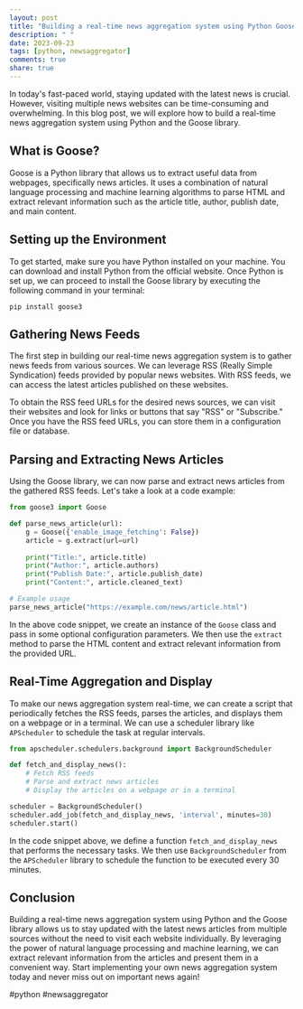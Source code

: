 ```yaml
---
layout: post
title: "Building a real-time news aggregation system using Python Goose"
description: " "
date: 2023-09-23
tags: [python, newsaggregator]
comments: true
share: true
---
```


In today's fast-paced world, staying updated with the latest news is crucial. However, visiting multiple news websites can be time-consuming and overwhelming. In this blog post, we will explore how to build a real-time news aggregation system using Python and the Goose library.

## What is Goose?

Goose is a Python library that allows us to extract useful data from webpages, specifically news articles. It uses a combination of natural language processing and machine learning algorithms to parse HTML and extract relevant information such as the article title, author, publish date, and main content.

## Setting up the Environment

To get started, make sure you have Python installed on your machine. You can download and install Python from the official website. Once Python is set up, we can proceed to install the Goose library by executing the following command in your terminal:

```
pip install goose3
```

## Gathering News Feeds

The first step in building our real-time news aggregation system is to gather news feeds from various sources. We can leverage RSS (Really Simple Syndication) feeds provided by popular news websites. With RSS feeds, we can access the latest articles published on these websites.

To obtain the RSS feed URLs for the desired news sources, we can visit their websites and look for links or buttons that say "RSS" or "Subscribe." Once you have the RSS feed URLs, you can store them in a configuration file or database.

## Parsing and Extracting News Articles

Using the Goose library, we can now parse and extract news articles from the gathered RSS feeds. Let's take a look at a code example:

```python
from goose3 import Goose

def parse_news_article(url):
    g = Goose({'enable_image_fetching': False})
    article = g.extract(url=url)
    
    print("Title:", article.title)
    print("Author:", article.authors)
    print("Publish Date:", article.publish_date)
    print("Content:", article.cleaned_text)

# Example usage
parse_news_article("https://example.com/news/article.html")
```

In the above code snippet, we create an instance of the `Goose` class and pass in some optional configuration parameters. We then use the `extract` method to parse the HTML content and extract relevant information from the provided URL.

## Real-Time Aggregation and Display

To make our news aggregation system real-time, we can create a script that periodically fetches the RSS feeds, parses the articles, and displays them on a webpage or in a terminal. We can use a scheduler library like `APScheduler` to schedule the task at regular intervals.

```python
from apscheduler.schedulers.background import BackgroundScheduler

def fetch_and_display_news():
    # Fetch RSS feeds
    # Parse and extract news articles
    # Display the articles on a webpage or in a terminal

scheduler = BackgroundScheduler()
scheduler.add_job(fetch_and_display_news, 'interval', minutes=30)
scheduler.start()
```

In the code snippet above, we define a function `fetch_and_display_news` that performs the necessary tasks. We then use `BackgroundScheduler` from the `APScheduler` library to schedule the function to be executed every 30 minutes.

## Conclusion

Building a real-time news aggregation system using Python and the Goose library allows us to stay updated with the latest news articles from multiple sources without the need to visit each website individually. By leveraging the power of natural language processing and machine learning, we can extract relevant information from the articles and present them in a convenient way. Start implementing your own news aggregation system today and never miss out on important news again!

#python #newsaggregator